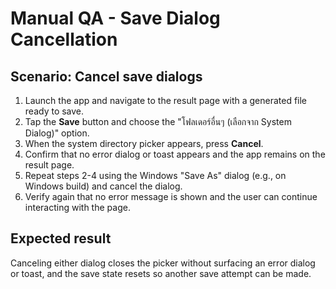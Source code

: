 # Manual QA - Save Dialog Cancellation

## Scenario: Cancel save dialogs
1. Launch the app and navigate to the result page with a generated file ready to save.
2. Tap the **Save** button and choose the "โฟลเดอร์อื่นๆ (เลือกจาก System Dialog)" option.
3. When the system directory picker appears, press **Cancel**.
4. Confirm that no error dialog or toast appears and the app remains on the result page.
5. Repeat steps 2-4 using the Windows "Save As" dialog (e.g., on Windows build) and cancel the dialog.
6. Verify again that no error message is shown and the user can continue interacting with the page.

## Expected result
Canceling either dialog closes the picker without surfacing an error dialog or toast, and the save state resets so another save attempt can be made.
